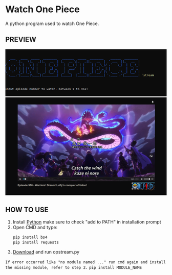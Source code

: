 # Watch One Piece
A python program used to watch One Piece.

## PREVIEW

<p align="center">
  <img src="https://github.com/axel05869/One-Piece-stream/blob/main/capture/prev1.png" width="550" />
  <img src="https://github.com/axel05869/One-Piece-stream/blob/main/capture/prev2.PNG" width="550" />
</p>

## HOW TO USE
1. Install [Python](https://www.python.org/downloads/) make sure to check "add to PATH" in installation prompt
2. Open CMD and type:
    ``` 
    pip install bs4
    pip install requests 
    ```
3. [Download](https://github.com/axel05869/One-Piece-stream/archive/main.zip) and run opstream.py

``If error occurred like "no module named ..."
run cmd again and install the missing module, refer to step 2.``
``pip install MODULE_NAME``
